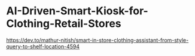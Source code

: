 # AI-Driven-Smart-Kiosk-for-Clothing-Retail-Stores
https://dev.to/mathur-nitish/smart-in-store-clothing-assistant-from-style-query-to-shelf-location-4594
